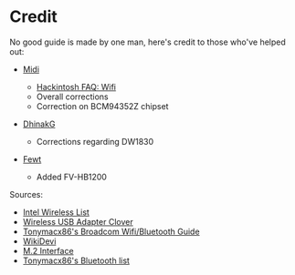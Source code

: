 # Credit

No good guide is made by one man, here's credit to those who've helped out:

* [Midi](https://github.com/midi1996)
  * [Hackintosh FAQ: Wifi](https://www.reddit.com/r/hackintosh/wiki/faq#wiki_wifi_compatibility)
  * Overall corrections
  * Correction on BCM94352Z chipset

* [DhinakG](https://github.com/dhinakg)
  * Corrections regarding DW1830

* [Fewt](https://fewt.gitbook.io/laptopguide/)
  * Added FV-HB1200

Sources:

* [Intel Wireless List](https://www.intel.ca/content/www/ca/en/support/articles/000005511/network-and-i-o/wireless-networking.html)
* [Wireless USB Adapter Clover](https://github.com/chris1111/Wireless-USB-Adapter-Clover)
* [Tonymacx86's Broadcom Wifi/Bluetooth Guide](https://www.tonymacx86.com/threads/broadcom-wifi-bluetooth-guide.242423/)
* [WikiDevi](https://wikidevi.com/wiki/Main_Page)
* [M.2 Interface](https://www.delock.de/infothek/M.2/M.2_e.html)
* [Tonymacx86's Bluetooth list](https://www.tonymacx86.com/threads/guide-how-to-get-bluetooth-and-wifi-working.275962/)
